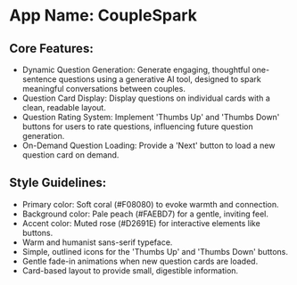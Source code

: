 # **App Name**: CoupleSpark

## Core Features:

- Dynamic Question Generation: Generate engaging, thoughtful one-sentence questions using a generative AI tool, designed to spark meaningful conversations between couples.
- Question Card Display: Display questions on individual cards with a clean, readable layout.
- Question Rating System: Implement 'Thumbs Up' and 'Thumbs Down' buttons for users to rate questions, influencing future question generation.
- On-Demand Question Loading: Provide a 'Next' button to load a new question card on demand.

## Style Guidelines:

- Primary color: Soft coral (#F08080) to evoke warmth and connection.
- Background color: Pale peach (#FAEBD7) for a gentle, inviting feel.
- Accent color: Muted rose (#D2691E) for interactive elements like buttons.
- Warm and humanist sans-serif typeface.
- Simple, outlined icons for the 'Thumbs Up' and 'Thumbs Down' buttons.
- Gentle fade-in animations when new question cards are loaded.
- Card-based layout to provide small, digestible information.